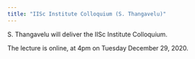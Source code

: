```yaml
---
title: "IISc Institute Colloquium (S. Thangavelu)"
---
```


S. Thangavelu will deliver the IISc Institute Colloquium.

The lecture is online, at 4pm on Tuesday December 29, 2020.

<embed src="{{site.baseurl}}/images/2020-12-29-IISc-Colloquium-Thangavelu.jpeg" width="900px" height="1500px">
